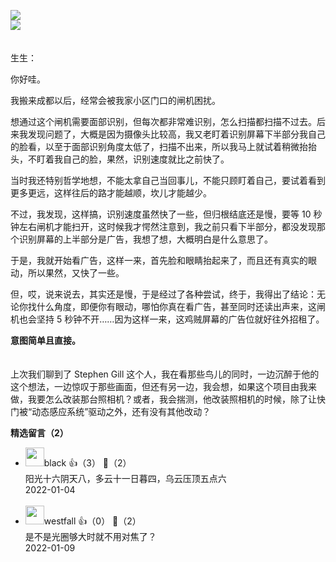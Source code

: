 [![](https://static001.geekbang.org/resource/image/98/60/9874db7d21654d509dee386c3a2b8d60.jpg?wh=750x360)](http://time.geekbang.org/column/article/472859)  
[![](https://static001.geekbang.org/resource/image/c4/d3/c48db6f6e593c1413f9e760811055ed3.jpg?wh=750x360)](http://time.geekbang.org/column/article/473867)

　  
生生：

你好哇。

我搬来成都以后，经常会被我家小区门口的闸机困扰。

想通过这个闸机需要面部识别，但每次都非常难识别，怎么扫描都扫描不过去。后来我发现问题了，大概是因为摄像头比较高，我又老盯着识别屏幕下半部分我自己的脸看，以至于面部识别角度太低了，扫描不出来，所以我马上就试着稍微抬抬头，不盯着我自己的脸，果然，识别速度就比之前快了。

当时我还特别哲学地想，不能太拿自己当回事儿，不能只顾盯着自己，要试着看到更多更远，这样往后的路才能越顺，坎儿才能越少。

不过，我发现，这样搞，识别速度虽然快了一些，但归根结底还是慢，要等 10 秒钟左右闸机才能扫开，这时候我才愕然注意到，我之前只看下半部分，都没发现那个识别屏幕的上半部分是广告，我想了想，大概明白是什么意思了。

于是，我就开始看广告，这样一来，首先脸和眼睛抬起来了，而且还有真实的眼动，所以果然，又快了一些。

但，哎，说来说去，其实还是慢，于是经过了各种尝试，终于，我得出了结论：无论你找什么角度，即便你有眼动，哪怕你真在看广告，甚至同时还读出声来，这闸机也会坚持 5 秒钟不开……因为这样一来，这鸡贼屏幕的广告位就好往外招租了。

**意图简单且直接。**

　  
上次我们聊到了 Stephen Gill 这个人，我在看那些鸟儿的同时，一边沉醉于他的这个想法，一边惊叹于那些画面，但还有另一边，我会想，如果这个项目由我来做，我要怎么改装那台照相机？或者，我会揣测，他改装照相机的时候，除了让快门被“动态感应系统”驱动之外，还有没有其他改动？
<div><strong>精选留言（2）</strong></div><ul>
<li><img src="https://static001.geekbang.org/account/avatar/00/11/77/bb/07ea0346.jpg" width="30px"><span>black</span> 👍（3） 💬（2）<div>阳光十六阴天八，多云十一日暮四，乌云压顶五点六</div>2022-01-04</li><br/><li><img src="https://static001.geekbang.org/account/avatar/00/18/ea/05/9976b871.jpg" width="30px"><span>westfall</span> 👍（0） 💬（2）<div>是不是光圈够大时就不用对焦了？</div>2022-01-09</li><br/>
</ul>